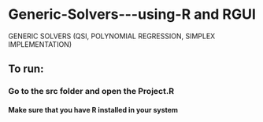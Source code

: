 # Generic-Solvers---using-R and RGUI

GENERIC SOLVERS (QSI, POLYNOMIAL REGRESSION, SIMPLEX IMPLEMENTATION)

## To run:

### Go to the src folder and open the Project.R

#### Make sure that you have R installed in your system
